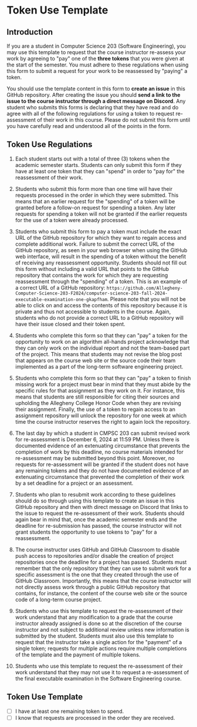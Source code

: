 # Token Use Template

## Introduction

If you are a student in Computer Science 203 (Software Engineering), you may use
this template to request that the course instructor re-assess your work by
agreeing to "pay" one of the **three tokens** that you were given at the start
of the semester. You must adhere to these regulations when using this form to
submit a request for your work to be reassessed by "paying" a token.

You should use the template content in this form to **create an issue** in this
GitHub repository. After creating the issue you should **send a link to the
issue to the course instructor through a direct message on Discord**. Any
student who submits this forms is declaring that they have read and do agree
with all of the following regulations for using a token to request re-assessment
of their work in this course. Please do not submit this form until you have
carefully read and understood all of the points in the form.

## Token Use Regulations

1) Each student starts out with a total of three (3) tokens when the academic
semester starts. Students can only submit this form if they have at least one
token that they can "spend" in order to "pay for" the reassessment of their
work.

2) Students who submit this form more than one time will have their requests
processed in the order in which they were submitted. This means that an earlier
request for the "spending" of a token will be granted before a follow-on request
for spending a token. Any later requests for spending a token will not be
granted if the earlier requests for the use of a token were already processed.

3) Students who submit this form to pay a token must include the exact URL of
the GitHub repository for which they want to regain access and complete
additional work. Failure to submit the correct URL of the GitHub repository, as
seen in your web browser when using the GitHub web interface, will result in the
spending of a token without the benefit of receiving any reassessment
opportunity. Students should not fill out this form without including a valid
URL that points to the GitHub repository that contains the work for which they
are requesting reassessment through the "spending" of a token. This is an
example of a correct URL of a GitHub repository:
`https://github.com/Allegheny-Computer-Science-203-F2024/computer-science-203-fall-2024-executable-examination-one-gkapfham`.
Please note that you will not be able to click on and access the contents of
this repository because it is private and thus not accessible to students in the
course. Again, students who do not provide a correct URL to a GitHub repository
will have their issue closed and their token spent.

4) Students who complete this form so that they can "pay" a token for the
opportunity to work on an algorithm all-hands project acknowledge that they can
only work on the individual report and not the team-based part of the project.
This means that students may not revise the blog post that appears on the course
web site or the source code their team implemented as a part of the long-term
software engineering project.

5) Students who complete this form so that they can "pay" a token to finish
missing work for a project must bear in mind that they must abide by the
specific rules for that assignment as they work on it. For instance, this means
that students are still responsible for citing their sources and upholding the
Allegheny College Honor Code when they are revising their assignment. Finally,
the use of a token to regain access to an assignment repository will unlock the
repository for one week at which time the course instructor reserves the right
to again lock the repository.

6) The last day by which a student in CMPSC 203 can submit revised work for
re-assessment is December 6, 2024 at 11:59 PM. Unless there is documented
evidence of an extenuating circumstance that prevents the completion of work by
this deadline, no course materials intended for re-assessment may be submitted
beyond this point. Moreover, no requests for re-assessment will be granted if
the student does not have any remaining tokens and they do not have documented
evidence of an extenuating circumstance that prevented the completion of their
work by a set deadline for a project or an assessment.

7) Students who plan to resubmit work according to these guidelines should do so
through using this template to create an issue in this GitHub repository and
then with direct message on Discord that links to the issue to request the
re-assessment of their work. Students should again bear in mind that, once the
academic semester ends and the deadline for re-submission has passed, the course
instructor will not grant students the opportunity to use tokens to "pay" for a
reassessment.

8) The course instructor uses GitHub and GitHub Classroom to disable push access
to repositories and/or disable the creation of project repositories once the
deadline for a project has passed. Students must remember that the only
repository that they can use to submit work for a specific assessment is the one
that they created through the use of GitHub Classroom. Importantly, this means
that the course instructor will not directly assess work through a public GitHub
repository that contains, for instance, the content of the course web site or
the source code of a long-term course project.

9) Students who use this template to request the re-assessment of their work
understand that any modification to a grade that the course instructor already
assigned is done so at the discretion of the course instructor and not subject
to additional review unless new information is submitted by the student.
Students must also use this template to request that the instructor take a
single action for the "payment" of a single token; requests for multiple actions
require multiple completions of the template and the payment of multiple tokens.

10) Students who use this template to request the re-assessment of their work
understand that they may not use it to request a re-assessment of the final
executable examination in the Software Engineering course.

## Token Use Template

- [ ] I have at least one remaining token to spend.
- [ ] I know that requests are processed in the order they are received.
